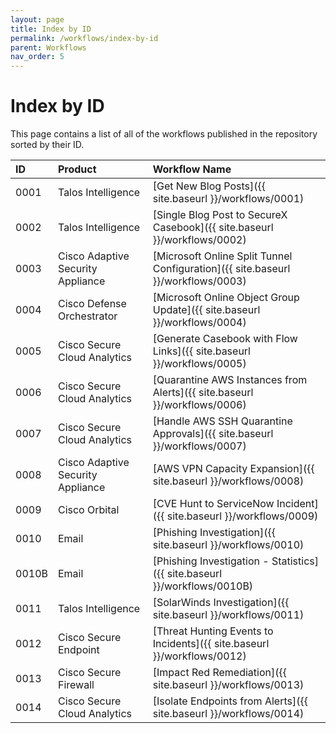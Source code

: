 ```yaml
---
layout: page
title: Index by ID
permalink: /workflows/index-by-id
parent: Workflows
nav_order: 5
---
```


# Index by ID
This page contains a list of all of the workflows published in the repository sorted by their ID.

| ID   | Product | Workflow Name |
|:-----|:--------|:--------------|
| 0001 | Talos Intelligence | [Get New Blog Posts]({{ site.baseurl }}/workflows/0001) |
| 0002 | Talos Intelligence | [Single Blog Post to SecureX Casebook]({{ site.baseurl }}/workflows/0002) |
| 0003 | Cisco Adaptive Security Appliance | [Microsoft Online Split Tunnel Configuration]({{ site.baseurl }}/workflows/0003) |
| 0004 | Cisco Defense Orchestrator | [Microsoft Online Object Group Update]({{ site.baseurl }}/workflows/0004) |
| 0005 | Cisco Secure Cloud Analytics | [Generate Casebook with Flow Links]({{ site.baseurl }}/workflows/0005) |
| 0006 | Cisco Secure Cloud Analytics | [Quarantine AWS Instances from Alerts]({{ site.baseurl }}/workflows/0006) |
| 0007 | Cisco Secure Cloud Analytics | [Handle AWS SSH Quarantine Approvals]({{ site.baseurl }}/workflows/0007) |
| 0008 | Cisco Adaptive Security Appliance | [AWS VPN Capacity Expansion]({{ site.baseurl }}/workflows/0008) |
| 0009 | Cisco Orbital | [CVE Hunt to ServiceNow Incident]({{ site.baseurl }}/workflows/0009) |
| 0010 | Email | [Phishing Investigation]({{ site.baseurl }}/workflows/0010) |
| 0010B | Email | [Phishing Investigation - Statistics]({{ site.baseurl }}/workflows/0010B) |
| 0011 | Talos Intelligence | [SolarWinds Investigation]({{ site.baseurl }}/workflows/0011) |
| 0012 | Cisco Secure Endpoint | [Threat Hunting Events to Incidents]({{ site.baseurl }}/workflows/0012) |
| 0013 | Cisco Secure Firewall | [Impact Red Remediation]({{ site.baseurl }}/workflows/0013) |
| 0014 | Cisco Secure Cloud Analytics | [Isolate Endpoints from Alerts]({{ site.baseurl }}/workflows/0014) |
